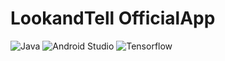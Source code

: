 # LookandTell OfficialApp
![Java](https://img.shields.io/badge/Language-Java-ed8217?logo=java)
![Android Studio](https://img.shields.io/badge/IDE-Android%20Studio-3DDC84.svg?logo=androidstudio)
![Tensorflow](https://img.shields.io/badge/Framework-Tensorflow-important?logo=tensorflow)

